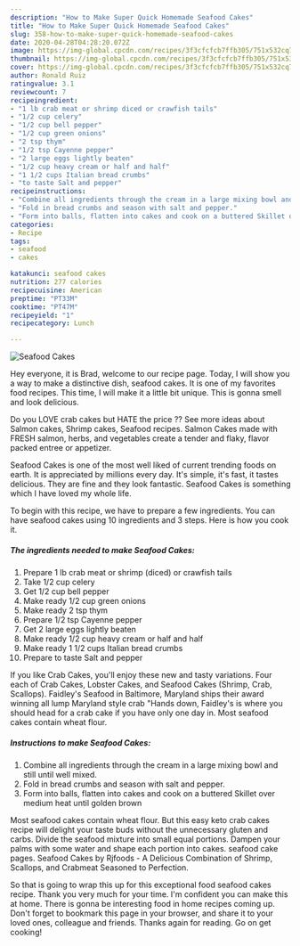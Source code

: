 ```yaml
---
description: "How to Make Super Quick Homemade Seafood Cakes"
title: "How to Make Super Quick Homemade Seafood Cakes"
slug: 358-how-to-make-super-quick-homemade-seafood-cakes
date: 2020-04-28T04:28:20.072Z
image: https://img-global.cpcdn.com/recipes/3f3cfcfcb7ffb305/751x532cq70/seafood-cakes-recipe-main-photo.jpg
thumbnail: https://img-global.cpcdn.com/recipes/3f3cfcfcb7ffb305/751x532cq70/seafood-cakes-recipe-main-photo.jpg
cover: https://img-global.cpcdn.com/recipes/3f3cfcfcb7ffb305/751x532cq70/seafood-cakes-recipe-main-photo.jpg
author: Ronald Ruiz
ratingvalue: 3.1
reviewcount: 7
recipeingredient:
- "1 lb crab meat or shrimp diced or crawfish tails"
- "1/2 cup celery"
- "1/2 cup bell pepper"
- "1/2 cup green onions"
- "2 tsp thym"
- "1/2 tsp Cayenne pepper"
- "2 large eggs lightly beaten"
- "1/2 cup heavy cream or half and half"
- "1 1/2 cups Italian bread crumbs"
- "to taste Salt and pepper"
recipeinstructions:
- "Combine all ingredients through the cream in a large mixing bowl and still until well mixed."
- "Fold in bread crumbs and season with salt and pepper."
- "Form into balls, flatten into cakes and cook on a buttered Skillet over medium heat until golden brown"
categories:
- Recipe
tags:
- seafood
- cakes

katakunci: seafood cakes 
nutrition: 277 calories
recipecuisine: American
preptime: "PT33M"
cooktime: "PT47M"
recipeyield: "1"
recipecategory: Lunch

---
```



![Seafood Cakes](https://img-global.cpcdn.com/recipes/3f3cfcfcb7ffb305/751x532cq70/seafood-cakes-recipe-main-photo.jpg)

Hey everyone, it is Brad, welcome to our recipe page. Today, I will show you a way to make a distinctive dish, seafood cakes. It is one of my favorites food recipes. This time, I will make it a little bit unique. This is gonna smell and look delicious.

Do you LOVE crab cakes but HATE the price ?? See more ideas about Salmon cakes, Shrimp cakes, Seafood recipes. Salmon Cakes made with FRESH salmon, herbs, and vegetables create a tender and flaky, flavor packed entree or appetizer.

Seafood Cakes is one of the most well liked of current trending foods on earth. It is appreciated by millions every day. It's simple, it's fast, it tastes delicious. They are fine and they look fantastic. Seafood Cakes is something which I have loved my whole life.


To begin with this recipe, we have to prepare a few ingredients. You can have seafood cakes using 10 ingredients and 3 steps. Here is how you cook it.

<!--inarticleads1-->

##### The ingredients needed to make Seafood Cakes:

1. Prepare 1 lb crab meat or shrimp (diced) or crawfish tails
1. Take 1/2 cup celery
1. Get 1/2 cup bell pepper
1. Make ready 1/2 cup green onions
1. Make ready 2 tsp thym
1. Prepare 1/2 tsp Cayenne pepper
1. Get 2 large eggs lightly beaten
1. Make ready 1/2 cup heavy cream or half and half
1. Make ready 1 1/2 cups Italian bread crumbs
1. Prepare to taste Salt and pepper


If you like Crab Cakes, you&#39;ll enjoy these new and tasty variations. Four each of Crab Cakes, Lobster Cakes, and Seafood Cakes (Shrimp, Crab, Scallops). Faidley&#39;s Seafood in Baltimore, Maryland ships their award winning all lump Maryland style crab &#34;Hands down, Faidley&#39;s is where you should head for a crab cake if you have only one day in. Most seafood cakes contain wheat flour. 

<!--inarticleads2-->

##### Instructions to make Seafood Cakes:

1. Combine all ingredients through the cream in a large mixing bowl and still until well mixed.
1. Fold in bread crumbs and season with salt and pepper.
1. Form into balls, flatten into cakes and cook on a buttered Skillet over medium heat until golden brown


Most seafood cakes contain wheat flour. But this easy keto crab cakes recipe will delight your taste buds without the unnecessary gluten and carbs. Divide the seafood mixture into small equal portions. Dampen your palms with some water and shape each portion into cakes. seafood cake pages. Seafood Cakes by Rjfoods - A Delicious Combination of Shrimp, Scallops, and Crabmeat Seasoned to Perfection. 

So that is going to wrap this up for this exceptional food seafood cakes recipe. Thank you very much for your time. I'm confident you can make this at home. There is gonna be interesting food in home recipes coming up. Don't forget to bookmark this page in your browser, and share it to your loved ones, colleague and friends. Thanks again for reading. Go on get cooking!
